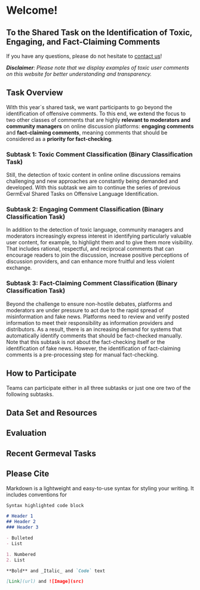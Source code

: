 # Welcome!
## To the Shared Task on the Identification of Toxic, Engaging, and Fact-Claiming Comments

If you have any questions, please do not hesitate to [contact us](mailto:germeval2021toxic@gmail.com)!

***Disclaimer**: Please note that we display examples of toxic user comments on this website for better understanding and transparency.*

## Task Overview

With this year´s shared task, we want participants to go beyond the identification of offensive comments.
To this end, we extend the focus to two other classes of comments that are highly **relevant to moderators and community managers** on online discussion platforms: **engaging comments** and **fact-claiming comments**, meaning comments that should be considered as a **priority for fact-checking**.


### Subtask 1: Toxic Comment Classification (Binary Classification Task)


Still, the detection of toxic content in online online discussions remains challenging and new approaches are constantly being demanded and developed. With this subtask we aim to continue the series of previous GermEval Shared Tasks on Offensive Language Identification.


### Subtask 2: Engaging Comment Classification (Binary Classification Task)

In addition to the detection of toxic language, community managers and moderators increasingly express interest in identifying particularly valuable user content, for example, to highlight them and to give them more visibility. That includes rational, respectful, and reciprocal comments that can encourage readers to join the discussion, increase positive perceptions of discussion providers, and can enhance more fruitful and less violent exchange.

### Subtask 3: Fact-Claiming Comment Classification (Binary Classification Task)

Beyond the challenge to ensure non-hostile debates, platforms and moderators are under pressure to act due to the rapid spread of misinformation and fake news. 
Platforms need to review and verify posted information to meet their responsibility as information providers and distributors. 
As a result, there is an increasing demand for systems that automatically identify comments that should be fact-checked manually.
Note that this subtask is not about the fact-checking itself or the identification of fake news.
However, the identification of fact-claiming comments is a pre-processing step for manual fact-checking.


## How to Participate

Teams can participate either in all three subtasks or just one ore two of the following subtasks.

## Data Set and Resources


## Evaluation


## Recent Germeval Tasks

## Please Cite


Markdown is a lightweight and easy-to-use syntax for styling your writing. It includes conventions for

```markdown
Syntax highlighted code block

# Header 1
## Header 2
### Header 3

- Bulleted
- List

1. Numbered
2. List

**Bold** and _Italic_ and `Code` text

[Link](url) and ![Image](src)
```
